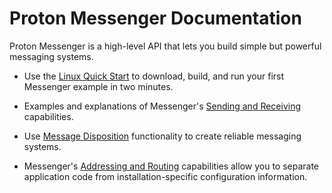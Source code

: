 Proton Messenger Documentation
==========================================

Proton Messenger is a high-level API that lets you build simple but powerful messaging systems.

- Use the [Linux Quick Start](quick-start-linux.md) to download, build, and run your first Messenger example in two minutes.

- Examples and explanations of Messenger's [Sending and Receiving](sending-and-receiving.md) capabilities.

- Use [Message Disposition](message-disposition.md) functionality to create reliable messaging systems.

- Messenger's [Addressing and Routing](addressing-and-routing.md) capabilities allow you to separate application code from installation-specific configuration information.

